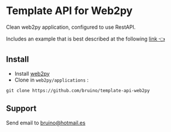 # Template API for Web2py
Clean web2py application, configured to use RestAPI.

Includes an example that is best described at the following [link 👈](http://py4web.com/_documentation/static/index.html#chapter-06)
  
## Install
- Install [web2py](web2py.com)
- Clone in `web2py/applications` :
```
git clone https://github.com/bruino/template-api-web2py
```

## Support
Send email to <bruino@hotmail.es>
